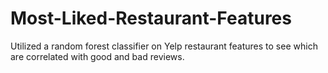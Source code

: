 # Most-Liked-Restaurant-Features
Utilized a random forest classifier on Yelp restaurant features to see which are correlated with good and bad reviews.  
